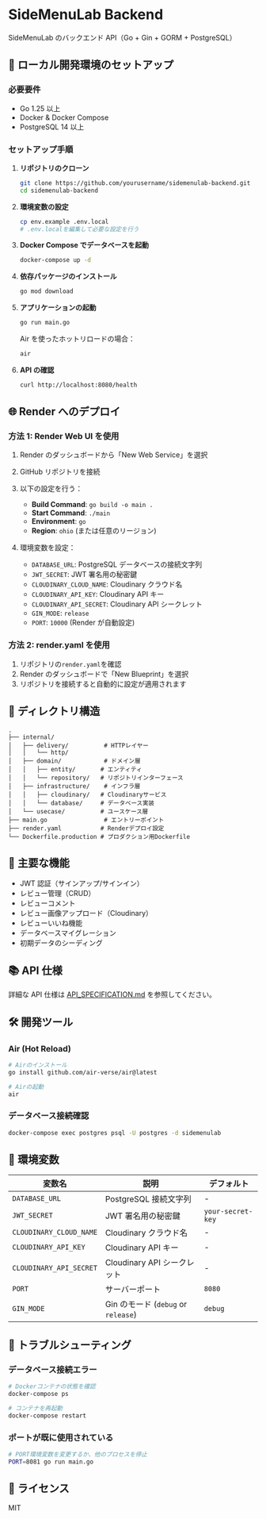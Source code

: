 # SideMenuLab Backend

SideMenuLab のバックエンド API（Go + Gin + GORM + PostgreSQL）

## 🚀 ローカル開発環境のセットアップ

### 必要要件

- Go 1.25 以上
- Docker & Docker Compose
- PostgreSQL 14 以上

### セットアップ手順

1. **リポジトリのクローン**

   ```bash
   git clone https://github.com/yourusername/sidemenulab-backend.git
   cd sidemenulab-backend
   ```

2. **環境変数の設定**

   ```bash
   cp env.example .env.local
   # .env.localを編集して必要な設定を行う
   ```

3. **Docker Compose でデータベースを起動**

   ```bash
   docker-compose up -d
   ```

4. **依存パッケージのインストール**

   ```bash
   go mod download
   ```

5. **アプリケーションの起動**

   ```bash
   go run main.go
   ```

   Air を使ったホットリロードの場合：

   ```bash
   air
   ```

6. **API の確認**
   ```bash
   curl http://localhost:8080/health
   ```

## 🌐 Render へのデプロイ

### 方法 1: Render Web UI を使用

1. Render のダッシュボードから「New Web Service」を選択
2. GitHub リポジトリを接続
3. 以下の設定を行う：

   - **Build Command**: `go build -o main .`
   - **Start Command**: `./main`
   - **Environment**: `go`
   - **Region**: `ohio` (または任意のリージョン)

4. 環境変数を設定：
   - `DATABASE_URL`: PostgreSQL データベースの接続文字列
   - `JWT_SECRET`: JWT 署名用の秘密鍵
   - `CLOUDINARY_CLOUD_NAME`: Cloudinary クラウド名
   - `CLOUDINARY_API_KEY`: Cloudinary API キー
   - `CLOUDINARY_API_SECRET`: Cloudinary API シークレット
   - `GIN_MODE`: `release`
   - `PORT`: `10000` (Render が自動設定)

### 方法 2: render.yaml を使用

1. リポジトリの`render.yaml`を確認
2. Render のダッシュボードで「New Blueprint」を選択
3. リポジトリを接続すると自動的に設定が適用されます

## 📁 ディレクトリ構造

```
.
├── internal/
│   ├── delivery/          # HTTPレイヤー
│   │   └── http/
│   ├── domain/            # ドメイン層
│   │   ├── entity/       # エンティティ
│   │   └── repository/   # リポジトリインターフェース
│   ├── infrastructure/    # インフラ層
│   │   ├── cloudinary/   # Cloudinaryサービス
│   │   └── database/     # データベース実装
│   └── usecase/          # ユースケース層
├── main.go                # エントリーポイント
├── render.yaml           # Renderデプロイ設定
└── Dockerfile.production # プロダクション用Dockerfile
```

## 🔧 主要な機能

- JWT 認証（サインアップ/サインイン）
- レビュー管理（CRUD）
- レビューコメント
- レビュー画像アップロード（Cloudinary）
- レビューいいね機能
- データベースマイグレーション
- 初期データのシーディング

## 📚 API 仕様

詳細な API 仕様は [API_SPECIFICATION.md](./API_SPECIFICATION.md) を参照してください。

## 🛠️ 開発ツール

### Air (Hot Reload)

```bash
# Airのインストール
go install github.com/air-verse/air@latest

# Airの起動
air
```

### データベース接続確認

```bash
docker-compose exec postgres psql -U postgres -d sidemenulab
```

## 📝 環境変数

| 変数名                  | 説明                                | デフォルト        |
| ----------------------- | ----------------------------------- | ----------------- |
| `DATABASE_URL`          | PostgreSQL 接続文字列               | -                 |
| `JWT_SECRET`            | JWT 署名用の秘密鍵                  | `your-secret-key` |
| `CLOUDINARY_CLOUD_NAME` | Cloudinary クラウド名               | -                 |
| `CLOUDINARY_API_KEY`    | Cloudinary API キー                 | -                 |
| `CLOUDINARY_API_SECRET` | Cloudinary API シークレット         | -                 |
| `PORT`                  | サーバーポート                      | `8080`            |
| `GIN_MODE`              | Gin のモード (`debug` or `release`) | `debug`           |

## 🐛 トラブルシューティング

### データベース接続エラー

```bash
# Dockerコンテナの状態を確認
docker-compose ps

# コンテナを再起動
docker-compose restart
```

### ポートが既に使用されている

```bash
# PORT環境変数を変更するか、他のプロセスを停止
PORT=8081 go run main.go
```

## 📄 ライセンス

MIT
